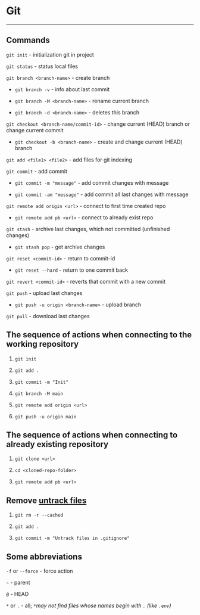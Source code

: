 # Git

---

## Commands

`git init` - initialization git in project

`git status` - status local files

`git branch <branch-name>` - create branch

-   `git branch -v` - info about last commit

-   `git branch -M <branch-name>` - rename current branch

-   `git branch -d <branch-name>` - deletes this branch

`git checkout <branch-name/commit-id>` - change current (HEAD) branch or change current commit

-   `git checkout -b <branch-name>` - create and change current (HEAD) branch

`git add <file1> <file2>` - add files for git indexing

`git commit` - add commit

-   `git commit -m "message"` - add commit changes with message

-   `git commit -am "message"` - add commit all last changes with message

`git remote add origin <url>` - connect to first time created repo

-   `git remote add pb <url>` - connect to already exist repo

`git stash` - archive last changes, which not committed (unfinished changes)

-   `git stash pop` - get archive changes

`git reset <commit-id>` - return to commit-id

-   `git reset --hard` - return to one commit back

`git revert <commit-id>` - reverts that commit with a new commit

`git push` - upload last changes

-   `git push -u origin <branch-name>` - upload branch

`git pull` - download last changes

## The sequence of actions when connecting to the working repository

1. `git init`

2. `git add .`

3. `git commit -m "Init"`

4. `git branch -M main`

5. `git remote add origin <url>`

6. `git push -u origin main`

## The sequence of actions when connecting to already existing repository

1. `git clone <url>`

2. `cd <cloned-repo-folder>`

3. `git remote add pb <url>`

## Remove [untrack files](https://stackoverflow.com/questions/45400361/why-is-gitignore-not-ignoring-my-files)

1. `git rm -r --cached`

2. `git add .`

3. `git commit -m "Untrack files in .gitignore"`

## Some abbreviations

`-f` or `--force` - force action

`~` - parent

`@` - HEAD

`*` or `.` - all; _`*`may not find files whose names begin with `.` (like `.env`)_
